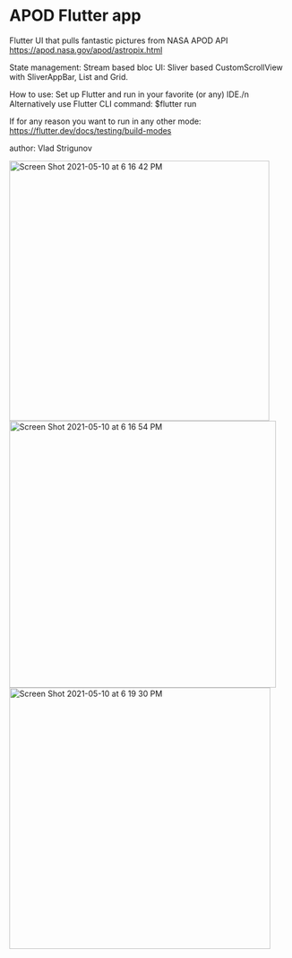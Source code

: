 # APOD Flutter app

Flutter UI that pulls fantastic pictures from NASA APOD API https://apod.nasa.gov/apod/astropix.html

State management: Stream based bloc
UI: Sliver based CustomScrollView with SliverAppBar, List and Grid.

How to use:
Set up Flutter and run in your favorite (or any) IDE./n
Alternatively use Flutter CLI command: $flutter run

If for any reason you want to run in any other mode: https://flutter.dev/docs/testing/build-modes

author: Vlad Strigunov

<img width="464" alt="Screen Shot 2021-05-10 at 6 16 42 PM" src="https://user-images.githubusercontent.com/30988129/117743854-7af86800-b1bc-11eb-881e-57e16ca4f903.png">
<img width="476" alt="Screen Shot 2021-05-10 at 6 16 54 PM" src="https://user-images.githubusercontent.com/30988129/117743858-7cc22b80-b1bc-11eb-8c77-f36e2383e101.png">
<img width="466" alt="Screen Shot 2021-05-10 at 6 19 30 PM" src="https://user-images.githubusercontent.com/30988129/117743866-7e8bef00-b1bc-11eb-8443-9c8a30ce4a0b.png">
